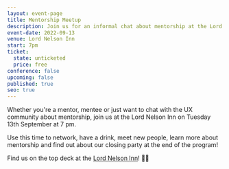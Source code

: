 ```yaml
---
layout: event-page
title: Mentorship Meetup
description: Join us for an informal chat about mentorship at the Lord Nelson Inn, Brighton
event-date: 2022-09-13
venue: Lord Nelson Inn
start: 7pm
ticket:
  state: unticketed
  price: free
conference: false
upcoming: false
published: true
seo: true
---
```

Whether you're a mentor, mentee or just want to chat with the UX community about mentorship, join us at the Lord Nelson Inn on Tuesday 13th September at 7 pm. 

Use this time to network, have a drink, meet new people, learn more about mentorship and find out about our closing party at the end of the program! 

Find us on the top deck at the [Lord Nelson Inn](https://www.google.co.uk/maps/place/Lord+Nelson+Inn/@50.828265,-0.139081,15z/data=!4m2!3m1!1s0x0:0xdfe7eb2146843773?sa=X&hl=en&ved=2ahUKEwiar9raoPP5AhXilFwKHeeQC98Q_BJ6BAhfEAU)! 🏴‍☠️